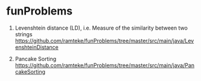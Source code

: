 # funProblems

1. Levenshtein distance (LD), i.e. Measure of the similarity between two strings
		https://github.com/ramteke/funProblems/tree/master/src/main/java/LevenshteinDistance

2. Pancake Sorting<br>
        https://github.com/ramteke/funProblems/tree/master/src/main/java/PancakeSorting
